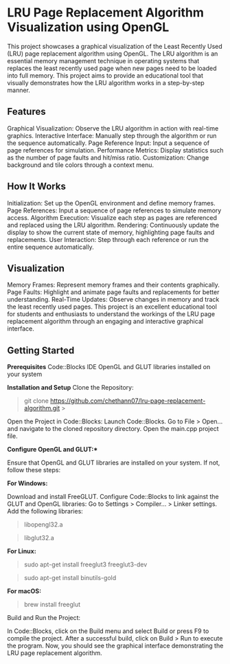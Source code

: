 # LRU Page Replacement Algorithm Visualization using OpenGL

This project showcases a graphical visualization of the Least Recently Used (LRU) page replacement algorithm using OpenGL. The LRU algorithm is an essential memory management technique in operating systems that replaces the least recently used page when new pages need to be loaded into full memory. This project aims to provide an educational tool that visually demonstrates how the LRU algorithm works in a step-by-step manner.

## Features

Graphical Visualization: Observe the LRU algorithm in action with real-time graphics.
Interactive Interface: Manually step through the algorithm or run the sequence automatically.
Page Reference Input: Input a sequence of page references for simulation.
Performance Metrics: Display statistics such as the number of page faults and hit/miss ratio.
Customization: Change background and tile colors through a context menu.

## How It Works

Initialization: Set up the OpenGL environment and define memory frames.
Page References: Input a sequence of page references to simulate memory access.
Algorithm Execution: Visualize each step as pages are referenced and replaced using the LRU algorithm.
Rendering: Continuously update the display to show the current state of memory, highlighting page faults and replacements.
User Interaction: Step through each reference or run the entire sequence automatically.

## Visualization

Memory Frames: Represent memory frames and their contents graphically.
Page Faults: Highlight and animate page faults and replacements for better understanding.
Real-Time Updates: Observe changes in memory and track the least recently used pages.
This project is an excellent educational tool for students and enthusiasts to understand the workings of the LRU page replacement algorithm through an engaging and interactive graphical interface.

## Getting Started

**Prerequisites**
Code::Blocks IDE
OpenGL and GLUT libraries installed on your system

**Installation and Setup**
Clone the Repository:

> git clone https://github.com/chethann07/lru-page-replacement-algorithm.git > <br />

Open the Project in Code::Blocks:
Launch Code::Blocks.
Go to File > Open... and navigate to the cloned repository directory.
Open the main.cpp project file.

**Configure OpenGL and GLUT:\***

Ensure that OpenGL and GLUT libraries are installed on your system. If not, follow these steps:

**For Windows:**

Download and install FreeGLUT.
Configure Code::Blocks to link against the GLUT and OpenGL libraries:
Go to Settings > Compiler... > Linker settings.
Add the following libraries:

> libopengl32.a
> <br />

> libglut32.a

**For Linux:**

> sudo apt-get install freeglut3 freeglut3-dev
> <br />

> sudo apt-get install binutils-gold

**For macOS:**

> brew install freeglut
> <br />

Build and Run the Project:

In Code::Blocks, click on the Build menu and select Build or press F9 to compile the project.
After a successful build, click on Build > Run to execute the program.
Now, you should see the graphical interface demonstrating the LRU page replacement algorithm.
